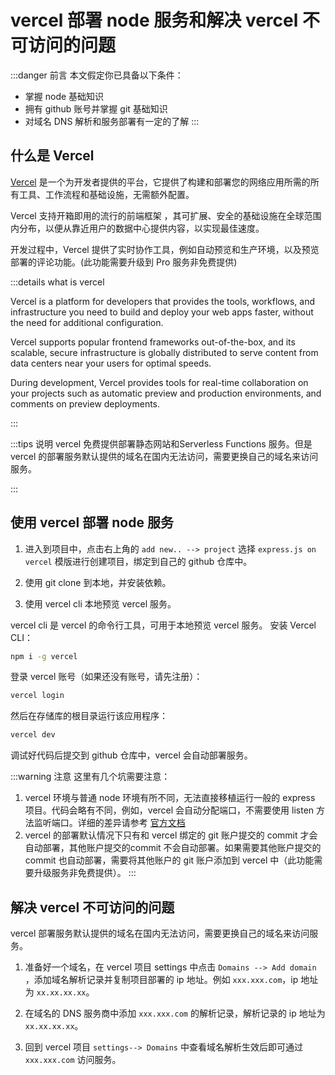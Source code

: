# vercel 部署 node 服务和解决 vercel 不可访问的问题

:::danger 前言
本文假定你已具备以下条件：
- 掌握 node 基础知识
- 拥有 github 账号并掌握 git 基础知识
- 对域名 DNS 解析和服务部署有一定的了解
:::

## 什么是 Vercel

[Vercel](https://vercel.com/) 是一个为开发者提供的平台，它提供了构建和部署您的网络应用所需的所有工具、工作流程和基础设施，无需额外配置。

Vercel 支持开箱即用的流行的前端框架 ，其可扩展、安全的基础设施在全球范围内分布，以便从靠近用户的数据中心提供内容，以实现最佳速度。

开发过程中，Vercel 提供了实时协作工具，例如自动预览和生产环境，以及预览部署的评论功能。(此功能需要升级到 Pro 服务非免费提供)

:::details what is vercel

Vercel is a platform for developers that provides the tools, workflows, and infrastructure you need to build and deploy your web apps faster, without the need for additional configuration.

Vercel supports popular frontend frameworks out-of-the-box, and its scalable, secure infrastructure is globally distributed to serve content from data centers near your users for optimal speeds.

During development, Vercel provides tools for real-time collaboration on your projects such as automatic preview and production environments, and comments on preview deployments.

:::

:::tips 说明
vercel 免费提供部署静态网站和Serverless Functions 服务。但是 vercel 的部署服务默认提供的域名在国内无法访问，需要更换自己的域名来访问服务。

:::

## 使用 vercel 部署 node 服务

1. 进入到项目中，点击右上角的 `add new.. --> project` 选择 `express.js on vercel` 模版进行创建项目，绑定到自己的 github 仓库中。

2. 使用 git clone 到本地，并安装依赖。

3. 使用 vercel cli 本地预览 vercel 服务。


vercel cli 是 vercel 的命令行工具，可用于本地预览 vercel 服务。
安装 Vercel CLI：

````bash
npm i -g vercel
````

登录 vercel 账号（如果还没有账号，请先注册）：

````bash
vercel login
````

然后在存储库的根目录运行该应用程序：

````bash
vercel dev 
````

调试好代码后提交到 github 仓库中，vercel 会自动部署服务。

:::warning 注意
这里有几个坑需要注意：
1. vercel 环境与普通 node 环境有所不同，无法直接移植运行一般的 express 项目。代码会略有不同，例如，vercel 会自动分配端口，不需要使用 listen 方法监听端口。详细的差异请参考 [官方文档](https://vercel.com/docs/frameworks/backend/express)
2. vercel 的部署默认情况下只有和 vercel 绑定的 git 账户提交的 commit 才会自动部署，其他账户提交的commit 不会自动部署。如果需要其他账户提交的commit 也自动部署，需要将其他账户的 git 账户添加到 vercel 中（此功能需要升级服务非免费提供）。
:::

## 解决 vercel 不可访问的问题

vercel 部署服务默认提供的域名在国内无法访问，需要更换自己的域名来访问服务。

1.  准备好一个域名，在 vercel 项目 settings 中点击 `Domains --> Add domain` ，添加域名解析记录并复制项目部署的 ip 地址。例如 `xxx.xxx.com`，ip 地址为 `xx.xx.xx.xx`。

2. 在域名的 DNS 服务商中添加 `xxx.xxx.com` 的解析记录，解析记录的 ip 地址为 `xx.xx.xx.xx`。

3. 回到 vercel 项目 `settings--> Domains` 中查看域名解析生效后即可通过 `xxx.xxx.com` 访问服务。
